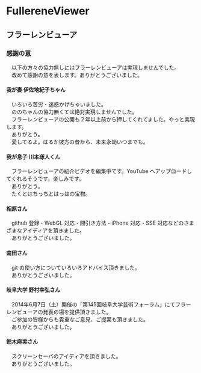 # FullereneViewer
## フラーレンビューア
### 感謝の意
　以下の方々の協力無しにはフラーレンビューアは実現しませんでした。  
　改めて感謝の意を表します。ありがとうございました。

#### 我が妻 伊佐地紀子ちゃん
　いろいろ苦労・迷惑かけちゃいました。  
　ののちゃんの協力無くては絶対実現しませんでした。  
　フラーレンビューアの公開も２年以上前から押してくれてました。やっと実現します。  
　ありがとう。  
　愛してるよ。はるか彼方の昔から、未来永劫いつまでも。

#### 我が息子 川本琢人くん
　フラーレンビューアの紹介ビデオを編集中です。YouTube へアップロードしてくれるそうです。楽しみです。  
　ありがとう。  
　たくとはちっちとはっはの宝物。

#### 相原さん
　github 登録・WebGL 対応・間引き方法・iPhone 対応・SSE 対応などのさまざまなアイディアを頂きました。  
　ありがとうございました。

#### 南田さん
　git の使い方についていろいろアドバイス頂きました。  
　ありがとうございました。

#### 岐阜大学 野村幸弘さん
　2014年6月7日（土）開催の「第145回岐阜大学芸術フォーラム」にてフラーレンビューアの発表の場を提供頂きました。  
　ご参加の皆様からも貴重なご意見、ご提案も頂きました。  
　ありがとうございました。

#### 鈴木麻実さん
　スクリーンセーバのアイディアを頂きました。  
　ありがとうございました。
